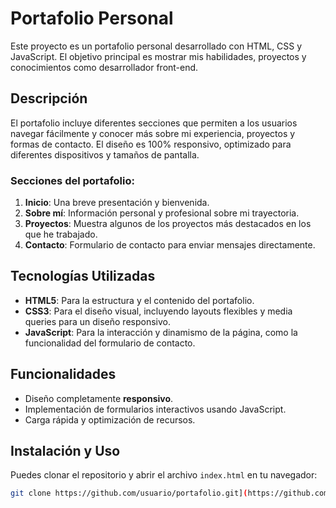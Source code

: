 # Portafolio Personal

Este proyecto es un portafolio personal desarrollado con HTML, CSS y JavaScript. El objetivo principal es mostrar mis habilidades, proyectos y conocimientos como desarrollador front-end.

## Descripción

El portafolio incluye diferentes secciones que permiten a los usuarios navegar fácilmente y conocer más sobre mi experiencia, proyectos y formas de contacto. El diseño es 100% responsivo, optimizado para diferentes dispositivos y tamaños de pantalla.

### Secciones del portafolio:
1. **Inicio**: Una breve presentación y bienvenida.
2. **Sobre mí**: Información personal y profesional sobre mi trayectoria.
3. **Proyectos**: Muestra algunos de los proyectos más destacados en los que he trabajado.
4. **Contacto**: Formulario de contacto para enviar mensajes directamente.

## Tecnologías Utilizadas

- **HTML5**: Para la estructura y el contenido del portafolio.
- **CSS3**: Para el diseño visual, incluyendo layouts flexibles y media queries para un diseño responsivo.
- **JavaScript**: Para la interacción y dinamismo de la página, como la funcionalidad del formulario de contacto.

## Funcionalidades

- Diseño completamente **responsivo**.
- Implementación de formularios interactivos usando JavaScript.
- Carga rápida y optimización de recursos.

## Instalación y Uso

Puedes clonar el repositorio y abrir el archivo `index.html` en tu navegador:

```bash
git clone https://github.com/usuario/portafolio.git](https://github.com/BryantGG77/portafolio.git)
